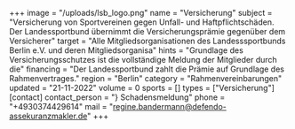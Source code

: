 +++
image = "/uploads/lsb_logo.png"
name = "Versicherung"
subject = "Versicherung von Sportvereinen gegen Unfall- und Haftpflichtschäden. Der Landessportbund übernimmt die Versicherungsprämie gegenüber dem Versicherer"
target = "Alle Mitgliedsorganisationen des Landesssportbunds Berlin e.V. und deren Mitgliedsorganisa"
hints = "Grundlage des Versicherungsschutzes ist die vollständige Meldung der Mitglieder durch die"
financing = "Der Landessportbund zahlt die Prämie auf Grundlage des Rahmenvertrages."
region = "Berlin"
category = "Rahmenvereinbarungen"
updated = "21-11-2022"
volume = 0
sports = []
types = ["Versicherung"]
[contact]
contact_person = "} Schadensmeldung"
phone = "+4930374429614"
mail = "regine.bandermann@defendo-assekuranzmakler.de"
+++